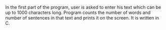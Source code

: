 In the first part of the program, user is asked to enter his text which can be up to 1000 characters long. Program counts the number of words and number of sentences in that text and prints it on the screen. It is written in C.
